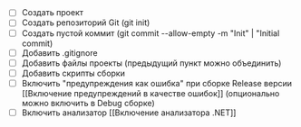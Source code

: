 ##
- [ ] Создать проект
- [ ] Создать репозиторий Git (git init)
- [ ] Создать пустой коммит (git commit --allow-empty -m "Init" | "Initial commit)
- [ ] Добавить .gitignore
- [ ] Добавить файлы проекты (предыдущий пункт можно объединить)
- [ ] Добавить скрипты сборки
- [ ] Включить "предупреждения как ошибка" при сборке Release версии [[Включение предупреждений в качестве ошибок]] (опционально можно включить в Debug сборке)
- [ ]  Включить анализатор [[Включение анализатора .NET]]